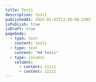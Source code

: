 ```yaml
---
title: Testi
description: testi
publishedAt: 2025-01-03T13:38:08.339Z
isPublish: true
isDraft: true
pagebody:
  - type: text
    content: t﻿esti
  - type: text
    content: "## T﻿esti"
  - type: columns
    columns:
      - content: 1﻿1111
      - content: 2﻿2222
---
```

